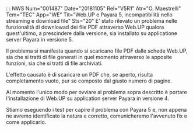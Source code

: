  :  : NWS Num="001487" Date="20181105" Rel="V5R1" Atr="O. Maestrelli" Tem="TEC" App="WE" Tit="Web.UP e Payara 5, incompatibilità nello streaming e download file" Sts="20"
E' stato rilevato un problema nelle funzionalità di downlowad dei file PDF attraverso Web.UP qualora quest'ultimo, a prescindere dalla versione, sia installato su applicatione server Payara in
versione 5.

Il problema si manifesta quando si scaricano file PDF dalle schede Web.UP, sia che si tratti di file generati in quel momento attraverso le apposite funzioni, sia che si tratti di file archiviati.

L'effetto causato è di scaricare un PDF che, se aperto, risulta completamento vuoto, pur se composto dal giusto numero di pagine.

Al momento l'unico modo per ovviare al problema sopra descritto è portare l'installazione di Web.UP
su application server Payara in versione 4.

Stiamo eseguendo i test per capire il problema con Payara 5 e, non appena ne avremo identificato la
natura e corretto, comunicheremo l'avvenuto fix e come applicarlo.
